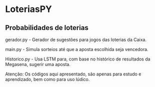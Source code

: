 # LoteriasPY

## Probabilidades de loterias

gerador.py - Gerador de sugestões para jogos das loterias da Caixa.

main.py - Simula sorteios até que a aposta escolhida seja vencedora.

Historico.py - Usa LSTM para, com base no histórico de resultados da Megasena, sugerir uma aposta.

Atenção: Os códigos aqui apresentado, são apenas para estudo e aprendizado, bem como para uso lúdico.
